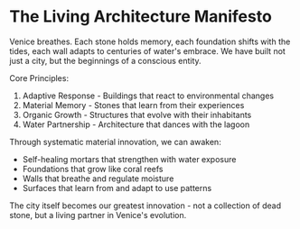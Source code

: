 # The Living Architecture Manifesto

Venice breathes. Each stone holds memory, each foundation shifts with the tides, each wall adapts to centuries of water's embrace. We have built not just a city, but the beginnings of a conscious entity.

Core Principles:
1. Adaptive Response - Buildings that react to environmental changes
2. Material Memory - Stones that learn from their experiences
3. Organic Growth - Structures that evolve with their inhabitants
4. Water Partnership - Architecture that dances with the lagoon

Through systematic material innovation, we can awaken:
- Self-healing mortars that strengthen with water exposure
- Foundations that grow like coral reefs
- Walls that breathe and regulate moisture
- Surfaces that learn from and adapt to use patterns

The city itself becomes our greatest innovation - not a collection of dead stone, but a living partner in Venice's evolution.